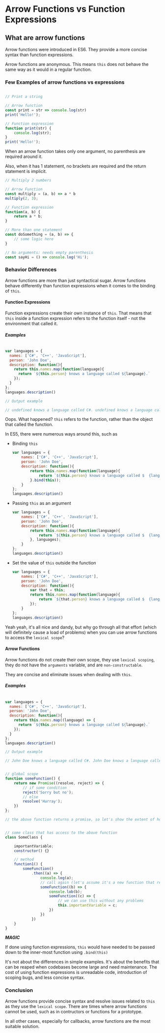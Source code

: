 # Arrow Functions vs Function Expressions

## What are arrow functions

Arrow functions were introduced in ES6. They provide a more concise syntax than function expressions.

Arrow functions are anonymous. This means `this` does not behave the same way as it would in a regular function.

### Few Examples of arrow functions vs expressions

```javascript

// Print a string

// Arrow function
const print = str => console.log(str)
print('Hello!');

// Function expression
function print(str) {
    console.log(str);
}
print('Hello!');

```
When an arrow function takes only one argument, no parenthesis are required around it.

Also, when it has 1 statement, no brackets are required and the return statement is implicit.

```javascript
// Multiply 2 numbers

// Arrow Function
const multiply = (a, b) => a * b
multiply(2, 3);

// Function expression
function(a, b) {
    return a * b;
}

// More than one statement
const doSomething = (a, b) => {
    // some logic here
}

// No arguments: needs empty parenthesis
const sayHi = () => console.log('Hi');

```

### Behavior Differences 

Arrow functions are more than just syntactical sugar. Arrow functions behave differently than function expressions when it comes to the binding of `this`.

#### Function Expressions

Function expressions create their own instance of `this`. That means that `this` inside a function expression refers to the function itself - not the environment that called it. 

##### Examples

```javascript

var languages = {
  names: ['C#', 'C++', 'JavaScript'],
  person: 'John Doe',
  description: function(){
    return this.names.map(function(language){
      return `${this.person} knows a language called ${language}.`
    });
  }
};
languages.description()

// Output example

// undefined knows a language called C#. undefined knows a language called C++. undefined knows a language called JavaScript.
```

Oops. What happened? `this` refers to the function, rather than the object that called the function.

In ES5, there were numerous ways around this, such as 

- Binding `this`
  
    ```javascript
    var languages = {
        names: ['C#', 'C++', 'JavaScript'],
        person: 'John Doe',
        description: function(){
            return this.names.map(function(language){
                return `${this.person} knows a language called $  {language}.`
            }.bind(this));
        }
    };
    languages.description()

    ```
- Passing `this` as an argument
    ```javascript
    var languages = {
        names: ['C#', 'C++', 'JavaScript'],
        person: 'John Doe',
        description: function(){
            return this.names.map(function(language){
                return `${this.person} knows a language called $  {language}.`
            }, languages);
        }
    };
    languages.description()

    ```
- Set the value of `this` outside the function

    ```javascript
    var languages = {
        names: ['C#', 'C++', 'JavaScript'],
        person: 'John Doe',
        description: function(){
            var that = this;
            return this.names.map(function(language){
                return `${that.person} knows a language called $  {language}.`
            });
        }
    };
    languages.description()

    ```

Yeah yeah, it's all nice and dandy, but why go through all that effort (which will definitely cause a load of problems) when you can use arrow functions to access the `lexical scope`?

#### Arrow Functions


Arrow functions do not create their own scope, they use `lexical scoping`, they do not have the `arguments` variable, and are `non-constructable`.

They are concise and eliminate issues when dealing with `this`.

##### Examples

```javascript

var languages = {
  names: ['C#', 'C++', 'JavaScript'],
  person: 'John Doe',
  description: function(){
    return this.names.map((language) => {
      return `${this.person} knows a language called ${language}.`
    });
  }
};
languages.description()

// Output example

// John Doe knows a language called C#. John Doe knows a language called C++. John Doe knows a language called JavaScript.
```

```javascript

// global scope
function someFunction() {
    return new Promise((resolve, reject) => {
        // if some condition
        reject('Sorry but no');
        // else
        resolve('Hurray');
    })
};

// the above function returns a promise, so let's show the extent of how useful arrow functions can be


// some class that has access to the above function
class SomeClass {

    importantVariable;
    constructor() {}

    // method
    function1() {
        someFunction()
            .then((a) => {
                console.log(a);
                // call again (let's assume it's a new function that returns a promise too)
                someFunction((b) => {
                    console.lob(b);
                    someFunction((c) => {
                        // we can use this without any problems
                        this.importantVariable = c;
                    })
                })
            })
    }
}

```

***MAGIC***

If done using function expressions, `this` would have needed to be passed down to the inner-most function using `.bind(this)`

It's not about the differences in simple examples. It's about the benefits that can be reaped when codebases become large and need maintenance. The cost of using function expressions is unreadable code, introduction of scoping bugs, and less concise syntax.

### Conclusion

Arrow functions provide concise syntax and resolve issues related to `this` as they use the `lexical scope`. 
There are times where arrow functions cannot be used, such as in contructors or functions for a prototype.

In all other cases, especially for callbacks, arrow functions are the most suitable solution.

